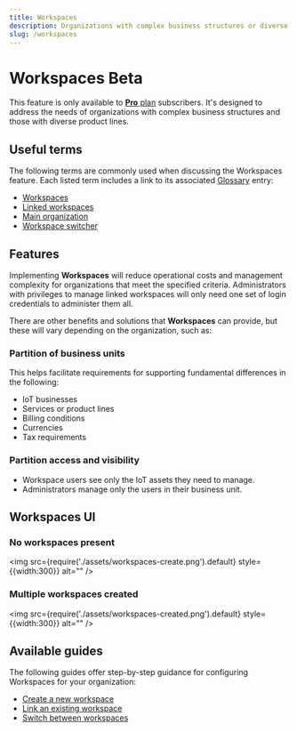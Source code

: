 ```yaml
---
title: Workspaces
description: Organizations with complex business structures or diverse product lines can benefit from Workspaces in the emnify Portal
slug: /workspaces
---
```


# Workspaces <span className="theme-doc-version-badge badge badge--primary beta">Beta</span>

This feature is only available to [**Pro** plan](https://portal.emnify.com/organisation-settings/subscription) subscribers.
It's designed to address the needs of organizations with complex business structures and those with diverse product lines.

## Useful terms

The following terms are commonly used when discussing the Workspaces feature.
Each listed term includes a link to its associated [Glossary](/glossary) entry:

- [Workspaces](/glossary#workspace)
- [Linked workspaces](/glossary#linked-workspaces)
- [Main organization](/glossary#main-organization)
- [Workspace switcher](/glossary#workspace-switcher)

## Features

Implementing **Workspaces** will reduce operational costs and management complexity for organizations that meet the specified criteria.
Administrators with privileges to manage linked workspaces will only need one set of login credentials to administer them all.

There are other benefits and solutions that **Workspaces** can provide, but these will vary depending on the organization, such as:

### Partition of business units 

This helps facilitate requirements for supporting fundamental differences in the following:

- IoT businesses
- Services or product lines
- Billing conditions
- Currencies
- Tax requirements

### Partition access and visibility

- Workspace users see only the IoT assets they need to manage.
- Administrators manage only the users in their business unit.

## Workspaces UI

### No workspaces present

<img
  src={require('./assets/workspaces-create.png').default}
  style={{width:300}}
  alt=""
/>

### Multiple workspaces created

<img
  src={require('./assets/workspaces-created.png').default}
  style={{width:300}}
  alt=""
/>

## Available guides

The following guides offer step-by-step guidance for configuring Workspaces for your organization:

- [Create a new workspace](/workspaces/create)
- [Link an existing workspace](/workspaces/link)
- [Switch between workspaces](/workspaces/switch)
